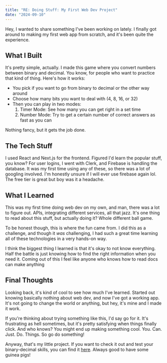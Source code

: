```yaml
---
title: "RE: Doing Stuff: My First Web Dev Project"
date: "2024-09-10"
---
```


Hey, I wanted to share something I've been working on lately. I finally got around to making my first web app from scratch, and it's been quite the experience.

## What I Built

It's pretty simple, actually. I made this game where you convert numbers between binary and decimal. You know, for people who want to practice that kind of thing. Here's how it works:

- You pick if you want to go from binary to decimal or the other way around
- Choose how many bits you want to deal with (4, 8, 16, or 32)
- Then you can play in two modes:
  1. Timer Mode: See how many you can get right in a set time
  2. Number Mode: Try to get a certain number of correct answers as fast as you can

Nothing fancy, but it gets the job done.

## The Tech Stuff

I used React and Next.js for the frontend. Figured I'd learn the popular stuff, you know? For user logins, I went with Clerk, and Firebase is handling the database. It was my first time using any of these, so there was a lot of googling involved. I'm honestly unsure if I will ever use firebase again lol. The free tier is great but boy was it a headache. 

## What I Learned

This was my first time doing web dev on my own, and man, there was a lot to figure out. APIs, integrating different services, all that jazz. It's one thing to read about this stuff, but actually doing it? Whole different ball game. 

To be honest though, this is where the fun came from. I did this as a challenge, and though it *was* challenging, I had such a great time learning all of these technologies in a very hands-on way.

I think the biggest thing I learned is that it's okay to not know everything. Half the battle is just knowing how to find the right information when you need it. Coming out of this I feel like anyone who knows how to read docs can make anything

## Final Thoughts

Looking back, it's kind of cool to see how much I've learned. Started out knowing basically nothing about web dev, and now I've got a working app. It's not going to change the world or anything, but hey, it's mine and I made it work.

If you're thinking about trying something like this, I'd say go for it. It's frustrating as hell sometimes, but it's pretty satisfying when things finally click. And who knows? You might end up making something cool. You. Can. Just. Do. Things. So go do something!

Anyway, that's my little project. If you want to check it out and test your binary-decimal skills, you can find it [here](https://bintodec.com). Always good to have some guinea pigs!